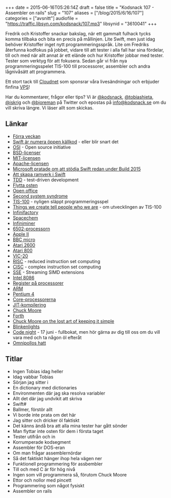 +++
date = 2015-06-16T05:26:14Z
draft = false
title = "Kodsnack 107 - Assembler on rails"
slug = "107"
aliases = ["/blog/2015/6/16/107"]
categories = ["avsnitt"]
audiofile = "https://traffic.libsyn.com/kodsnack/107.mp3"
libsynid = "3610041"
+++

Fredrik och Kristoffer snackar bakslag, när ett gammalt fulhack tycks komma tillbaka och bita en precis på mållinjen. Lite Swift, men just idag behöver Kristoffer inget nytt programmeringsspråk. Lite om Fredriks återfunna kodfokus på jobbet, vidare till att tester i alla fall har sina fördelar, till och med när allt annat är ett elände och hur Kristoffer jobbar med tester. Tester som verktyg för att fokusera. Sedan går vi från nya programmeringsspelet TIS-100 till processorer, assembler och andra lågnivåsätt att programmera.

Ett stort tack till [Cloudnet](http://www.cloudnet.se) som sponsrar våra livesändningar och erbjuder finfina  [VPS](http://en.wikipedia.org/wiki/Virtual_private_server)!

Har du kommentarer, frågor eller tips? Vi är [@kodsnack](https://www.twitter.com/kodsnack), [@tobiashieta](https://www.twitter.com/tobiashieta), [@iskrig](https://www.twitter.com/iskrig) och [@bjoreman](https://www.twitter.com/bjoreman) på Twitter och epostas på [info@kodsnack.se](mailto:info@kodsnack.se) om du vill skriva längre. Vi läser allt som skickas.

## Länkar ##
* [Förra veckan](http://kodsnack.se/106/)
* [Swift är numera öppen källkod](https://developer.apple.com/swift/blog/?id=29) - eller blir snart det
* [OSI](https://en.wikipedia.org/wiki/Open_Source_Initiative) - Open source initiative
* [BSD-licenser](https://en.wikipedia.org/wiki/BSD_licenses)
* [MIT-licensen](https://en.wikipedia.org/wiki/MIT_License)
* [Apache-licensen](https://en.wikipedia.org/wiki/Apache_License)
* [Microsoft pratade om att stödja Swift redan under Build 2015](http://www.windowscentral.com/microsoft-also-working-towards-swift-compiler-ios-developers-come-windows-10)
* [Att skapa ramverk i Swift](http://www.swift-studies.com/blog/2014/6/30/creating-a-pure-swift-framework-for-both-ios-and-mac)
* [TDD](https://en.wikipedia.org/wiki/Test-driven_development) - test-driven development
* [Flytta osten](https://en.wikipedia.org/wiki/Who_Moved_My_Cheese%3F)
* [Open office](https://en.wikipedia.org/wiki/Apache_OpenOffice)
* [Second system syndrome](https://en.wikipedia.org/wiki/The_Mythical_Man-Month#The_second-system_effect)
* [TIS-100](http://www.zachtronics.com/tis-100/) - nyligen släppt programmeringsspel
* [Things we create tell people who we are](http://gamasutra.com/view/news/244969/Things_we_create_tell_people_who_we_are_Designing_Zachtronics_TIS100.php) - om utvecklingen av TIS-100
* [Infinifactory](http://www.zachtronics.com/infinifactory/)
* [Spacechem](http://www.zachtronics.com/spacechem/)
* [Infiniminer](http://www.zachtronics.com/infiniminer/)
* [6502-processorn](https://en.wikipedia.org/wiki/MOS_Technology_6502)
* [Apple II](https://en.wikipedia.org/wiki/Apple_II)
* [BBC micro](https://en.wikipedia.org/wiki/BBC_Micro)
* [Atari 2600](https://en.wikipedia.org/wiki/Atari_2600)
* [Atari 800](https://en.wikipedia.org/wiki/Atari_8-bit_family)
* [VIC-20](https://en.wikipedia.org/wiki/Commodore_VIC-20)
* [RISC](https://en.wikipedia.org/wiki/Reduced_instruction_set_computing) - reduced instruction set computing
* [CISC](https://en.wikipedia.org/wiki/Complex_instruction_set_computing) - complex instruction set computing
* [SSE](https://en.wikipedia.org/wiki/Streaming_SIMD_Extensions) - Streaming SIMD extensions
* [Intel 8086](https://en.wikipedia.org/wiki/Intel_8086)
* [Register på processorer](https://en.wikipedia.org/wiki/Processor_register)
* [ARM](https://en.wikipedia.org/wiki/ARM_architecture)
* [Pentium 4](https://en.wikipedia.org/wiki/Pentium_4)
* [Core-processorerna](https://en.wikipedia.org/wiki/Intel_Core)
* [JIT-kompilering](https://en.wikipedia.org/wiki/Just-in-time_compilation)
* [Chuck Moore](http://en.wikipedia.org/wiki/Charles_H._Moore)
* [Forth](http://en.wikipedia.org/wiki/Forth_%28programming_language%29)
* [Chuck Moore on the lost art of keeping it simple](https://www.simple-talk.com/opinion/geek-of-the-week/chuck-moore-on-the-lost-art-of-keeping-it-simple/)
* [Blinkenlights](http://en.wikipedia.org/wiki/Blinkenlights)
* [Code night](http://event.computersweden.se/codenight2/) - 17 juni - fullbokat, men hör gärna av dig till oss om du vill vara med och ta någon öl efteråt
* [Omnipollos hatt](http://www.omnipolloshatt.com/)

## Titlar ##
* Ingen Tobias idag heller
* Idag vabbar Tobias
* Sörjan jag sitter i
* En dictionary med dictionaries
* Environmenten där jag ska resolva variabler
* Allt det där jag undvikit att skriva
* Swift#
* Ballmer, förstör allt
* Vi borde inte prata om det här
* Jag sitter och dricker öl faktiskt
* Det känns ändå bra att alla mina tester har gått sönder
* Man flyttar inte osten för dem i första taget
* Tester utifrån och in
* Korrumperade kodsegment
* Assembler för DOS-eran
* Om man frågar assemblernördar
* Så det faktiskt hänger ihop hela vägen ner
* Funktionell programmering för assbembler
* Till och med C är för hög nivå
* Ingen som vill programmera så, förutom Chuck Moore
* Ettor och nollor med pincett
* Programmering som något fysiskt
* Assembler on rails